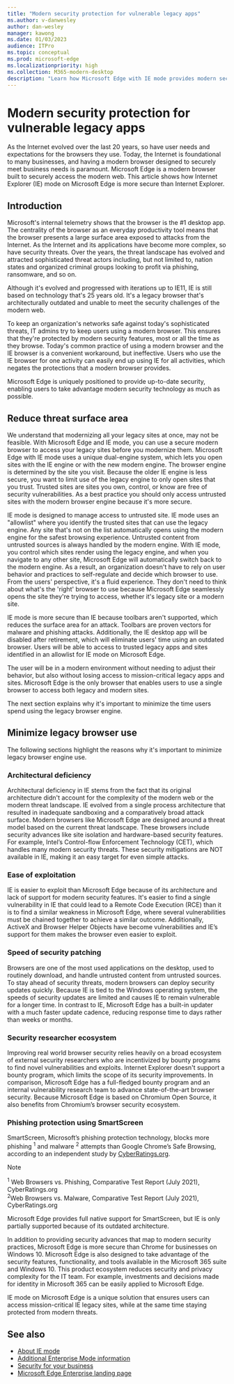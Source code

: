 ```yaml
---
title: "Modern security protection for vulnerable legacy apps"
ms.author: v-danwesley
author: dan-wesley
manager: kawong
ms.date: 01/03/2023
audience: ITPro
ms.topic: conceptual
ms.prod: microsoft-edge
ms.localizationpriority: high
ms.collection: M365-modern-desktop
description: "Learn how Microsoft Edge with IE mode provides modern security protection for vulnerable legacy apps."
---
```


# Modern security protection for vulnerable legacy apps

As the Internet evolved over the last 20 years, so have user needs and expectations for the browsers they use. Today, the Internet is foundational to many businesses, and having a modern browser designed to securely meet business needs is paramount. Microsoft Edge is a modern browser built to securely access the modern web. This article shows how Internet Explorer (IE) mode on Microsoft Edge is more secure than Internet Explorer.

## Introduction

Microsoft's internal telemetry shows that the browser is the #1 desktop app. The centrality of the browser as an everyday productivity tool means that the browser presents a large surface area exposed to attacks from the Internet. As the Internet and its applications have become more complex, so have security threats. Over the years, the threat landscape has evolved and attracted sophisticated threat actors including, but not limited to, nation states and organized criminal groups looking to profit via phishing, ransomware, and so on.

Although it's evolved and progressed with iterations up to IE11, IE is still based on technology that's 25 years old. It's a legacy browser that's architecturally outdated and unable to meet the security challenges of the modern web.

To keep an organization's networks safe against today's sophisticated threats, IT admins try to keep users using a modern browser. This ensures that they're protected by modern security features, most or all the time as they browse.
Today's common practice of using a modern browser and the IE browser is a convenient workaround, but ineffective. Users who use the IE browser for one activity can easily end up using IE for all activities, which negates the protections that a modern browser provides.

Microsoft Edge is uniquely positioned to provide up-to-date security, enabling users to take advantage modern security technology as much as possible.

## Reduce threat surface area

We understand that modernizing all your legacy sites at once, may not be feasible. With Microsoft Edge and IE mode, you can use a secure modern browser to access your legacy sites before you modernize them. Microsoft Edge with IE mode uses a unique dual-engine system, which lets you open sites with the IE engine or with the new modern engine. The browser engine is determined by the site you visit. Because the older IE engine is less secure, you want to limit use of the legacy engine to only open sites that you trust. Trusted sites are sites you own, control, or know are free of security vulnerabilities. As a best practice you should only access untrusted sites with the modern browser engine because it's more secure.

IE mode is designed to manage access to untrusted site. IE mode uses an "allowlist" where you identify the trusted sites that can use the legacy engine. Any site that's not on the list automatically opens using the modern engine for the safest browsing experience. Untrusted content from untrusted sources is always handled by the modern engine. With IE mode, you control which sites render using the legacy engine, and when you navigate to any other site, Microsoft Edge will automatically switch back to the modern engine. As a result, an organization doesn't have to rely on user behavior and practices to self-regulate and decide which browser to use. From the users' perspective, it's a fluid experience. They don't need to think about what's the 'right' browser to use because Microsoft Edge seamlessly opens the site they're trying to access, whether it's legacy site or a modern site.

IE mode is more secure than IE because toolbars aren't supported, which reduces the surface area for an attack. Toolbars are proven vectors for malware and phishing attacks. Additionally, the IE desktop app will be disabled after retirement, which will eliminate users' time using an outdated browser. Users will be able to access to trusted legacy apps and sites identified in an allowlist for IE mode on Microsoft Edge.

The user will be in a modern environment without needing to adjust their behavior, but also without losing access to mission-critical legacy apps and sites. Microsoft Edge is the only browser that enables users to use a single browser to access both legacy and modern sites.  

The next section explains why it's important to minimize the time users spend using the legacy browser engine.

## Minimize legacy browser use

The following sections highlight the reasons why it's important to minimize legacy browser engine use.

### Architectural deficiency

Architectural deficiency in IE stems from the fact that its original architecture didn't account for the complexity of the modern web or the modern threat landscape. IE evolved from a single process architecture that resulted in inadequate sandboxing and a comparatively broad attack surface. Modern browsers like Microsoft Edge are designed around a threat model based on the current threat landscape. These browsers include security advances like site isolation and hardware-based security features. For example, Intel’s Control-flow Enforcement Technology (CET), which handles many modern security threats. These security mitigations are NOT available in IE, making it an easy target for even simple attacks.

### Ease of exploitation

IE is easier to exploit than Microsoft Edge because of its architecture and lack of support for modern security features. It's easier to find a single vulnerability in IE that could lead to a Remote Code Execution (RCE) than it is to find a similar weakness in Microsoft Edge, where several vulnerabilities must be chained together to achieve a similar outcome. Additionally, ActiveX and Browser Helper Objects have become vulnerabilities and IE’s support for them makes the browser even easier to exploit.  

### Speed of security patching

Browsers are one of the most used applications on the desktop, used to routinely download, and handle untrusted content from untrusted sources. To stay ahead of security threats, modern browsers can deploy security updates quickly. Because IE is tied to the Windows operating system, the speeds of security updates are limited and causes IE to remain vulnerable for a longer time. In contrast to IE, Microsoft Edge has a built-in updater with a much faster update cadence, reducing response time to days rather than weeks or months.

### Security researcher ecosystem

Improving real world browser security relies heavily on a broad ecosystem of external security researchers who are incentivized by bounty programs to find novel vulnerabilities and exploits. Internet Explorer doesn't support a bounty program, which limits the scope of its security improvements. In comparison, Microsoft Edge has a full-fledged bounty program and an internal vulnerability research team to advance state-of-the-art browser security. Because Microsoft Edge is based on Chromium Open Source, it also benefits from Chromium’s browser security ecosystem.

### Phishing protection using SmartScreen

SmartScreen, Microsoft’s phishing protection technology, blocks more phishing <sup>1</sup> and malware <sup>2</sup> attempts than Google Chrome’s Safe Browsing, according to an independent study by [CyberRatings.org](https://www.cyberratings.org/).

> [!NOTE]
> <sup>1</sup> Web Browsers vs. Phishing, Comparative Test Report (July 2021), CyberRatings.org<br>
> <sup>2</sup>Web Browsers vs. Malware, Comparative Test Report (July 2021), CyberRatings.org

Microsoft Edge provides full native support for SmartScreen, but IE is only partially supported because of its outdated architecture.

In addition to providing security advances that map to modern security practices, Microsoft Edge is more secure than Chrome for businesses on Windows 10. Microsoft Edge is also designed to take advantage of the security features, functionality, and tools available in the Microsoft 365 suite and Windows 10. This product ecosystem reduces security and privacy complexity for the IT team. For example, investments and decisions made for identity in Microsoft 365 can be easily applied to Microsoft Edge.

IE mode on Microsoft Edge is a unique solution that ensures users can access mission-critical IE legacy sites, while at the same time staying protected from modern threats.

## See also

- [About IE mode](./edge-ie-mode.md)
- [Additional Enterprise Mode information](/internet-explorer/ie11-deploy-guide/enterprise-mode-overview-for-ie11)
- [Security for your business](./ms-edge-security-for-business.md)
- [Microsoft Edge Enterprise landing page](https://aka.ms/EdgeEnterprise)